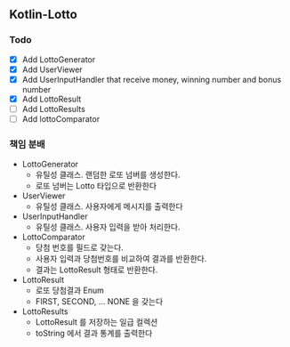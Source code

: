 ## Kotlin-Lotto
### Todo
- [x] Add LottoGenerator
- [x] Add UserViewer
- [x] Add UserInputHandler that receive money, winning number and bonus number
- [x] Add LottoResult
- [ ] Add LottoResults
- [ ] Add lottoComparator

### 책임 분배
- LottoGenerator
  - 유틸성 클래스. 랜덤한 로또 넘버를 생성한다.
  - 로또 넘버는 Lotto 타입으로 반환한다
- UserViewer
  - 유틸성 클래스. 사용자에게 메시지를 출력한다
- UserInputHandler
  - 유틸성 클래스. 사용자 입력을 받아 처리한다.
- LottoComparator
  - 당첨 번호를 필드로 갖는다.
  - 사용자 입력과 당첨번호를 비교하여 결과를 반환한다.
  - 결과는 LottoResult 형태로 반환한다.
- LottoResult
  - 로또 당첨결과 Enum
  - FIRST, SECOND, ... NONE 을 갖는다
- LottoResults
  - LottoResult 를 저장하는 일급 컬렉션
  - toString 에서 결과 통계를 출력한다